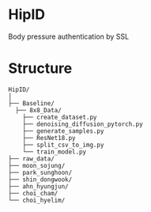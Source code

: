 # HipID
Body pressure authentication by SSL

# Structure
```
HipID/
│
├── Baseline/
  ├── 8x8_Data/
    ├── create_dataset.py
    ├── denoising_diffusion_pytorch.py
    ├── generate_samples.py
    ├── ResNet18.py
    ├── split_csv_to_img.py
    └── train_model.py
├── raw_data/
├── moon_sojung/
├── park_sunghoon/
├── shin_dongwook/
├── ahn_hyungjun/
├── choi_cham/
└── choi_hyelim/
```
